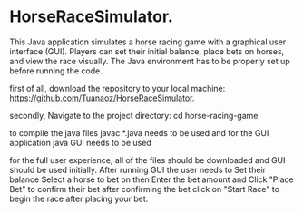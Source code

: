 # HorseRaceSimulator.

This Java application simulates a horse racing game with a graphical user interface (GUI). Players can set their initial balance, place bets on horses, and view the race visually. The Java environment has to be properly set up before running the code.


first of all, download the repository to your local machine:
https://github.com/Tuanaoz/HorseRaceSimulator.

secondly, Navigate to the project directory:
cd horse-racing-game

to compile the java files javac *.java needs to be used and for the GUI application java GUI needs to be used 

for the full user experience, all of the files should be downloaded and GUI should be used initially. After running GUI the user needs to Set their balance Select a horse to bet on then Enter the bet amount and Click "Place Bet" to confirm their bet after confirming the bet click on "Start Race" to begin the race after placing your bet.



